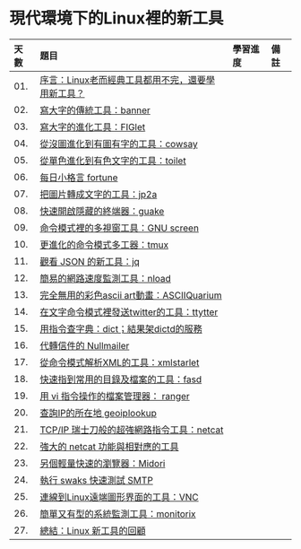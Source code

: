 # 現代環境下的Linux裡的新工具

天數 | 題目 | 學習進度 | 備註 
| :- | :- | :- | :- |
| 01. | [序言：Linux老而經典工具都用不完，還要學用新工具？](https://ithelp.ithome.com.tw/articles/10126759) | | 
| 02. | [寫大字的傳統工具：banner](https://ithelp.ithome.com.tw/articles/10126859) | | 
| 03. | [寫大字的進化工具：FIGlet](https://ithelp.ithome.com.tw/articles/10127415) | | 
| 04. | [從沒圖進化到有圖有字的工具：cowsay](https://ithelp.ithome.com.tw/articles/10127590) | | 
| 05. | [從單色進化到有色文字的工具：toilet](https://ithelp.ithome.com.tw/articles/10127971) | | 
| 06. | [每日小格言 fortune](https://ithelp.ithome.com.tw/articles/10128193) | | 
| 07. | [把圖片轉成文字的工具：jp2a](https://ithelp.ithome.com.tw/articles/10128502) | | 
| 08. | [快速開啟隱藏的終端器：guake](https://ithelp.ithome.com.tw/articles/10128889) | | 
| 09. | [命令模式裡的多視窗工具：GNU screen](https://ithelp.ithome.com.tw/articles/10129433) | | 
| 10. | [更進化的命令模式多工器：tmux](https://ithelp.ithome.com.tw/articles/10129761) | | 
| 11. | [觀看 JSON 的新工具：jq](https://ithelp.ithome.com.tw/articles/10130071) | | 
| 12. | [簡易的網路速度監測工具：nload](https://ithelp.ithome.com.tw/articles/10130707) | | 
| 13. | [完全無用的彩色ascii art動畫：ASCIIQuarium](https://ithelp.ithome.com.tw/articles/10132131) | | 
| 14. | [在文字命令模式裡發送twitter的工具：ttytter](https://ithelp.ithome.com.tw/articles/10132365) | | 
| 15. | [用指令查字典：dict；結果架dictd的服務](https://ithelp.ithome.com.tw/articles/10133051) | | 
| 16. | [代轉信件的 Nullmailer](https://ithelp.ithome.com.tw/articles/10133399) | | 
| 17. | [從命令模式解析XML的工具：xmlstarlet](https://ithelp.ithome.com.tw/articles/10133731) | | 
| 18. | [快速指到常用的目錄及檔案的工具：fasd](https://ithelp.ithome.com.tw/articles/10134289) | | 
| 19. | [用 vi 指令操作的檔案管理器： ranger](https://ithelp.ithome.com.tw/articles/10134894) | | 
| 20. | [查詢IP的所在地 geoiplookup](https://ithelp.ithome.com.tw/articles/10135269) | | 
| 21. | [TCP/IP 瑞士刀般的超強網路指令工具：netcat](https://ithelp.ithome.com.tw/articles/10135783) | | 
| 22. | [強大的 netcat 功能與相對應的工具](https://ithelp.ithome.com.tw/articles/10136033) | | 
| 23. | [另個輕量快速的瀏覽器：Midori](https://ithelp.ithome.com.tw/articles/10136468) | | 
| 24. | [執行 swaks 快速測試 SMTP](https://ithelp.ithome.com.tw/articles/10136665) | | 
| 25. | [連線到Linux遠端圖形界面的工具：VNC](https://ithelp.ithome.com.tw/articles/10137257) | | 
| 26. | [簡單又有型的系統監測工具：monitorix](https://ithelp.ithome.com.tw/articles/10137452) | | 
| 27. | [總結：Linux 新工具的回顧](https://ithelp.ithome.com.tw/articles/10137994) | | 
